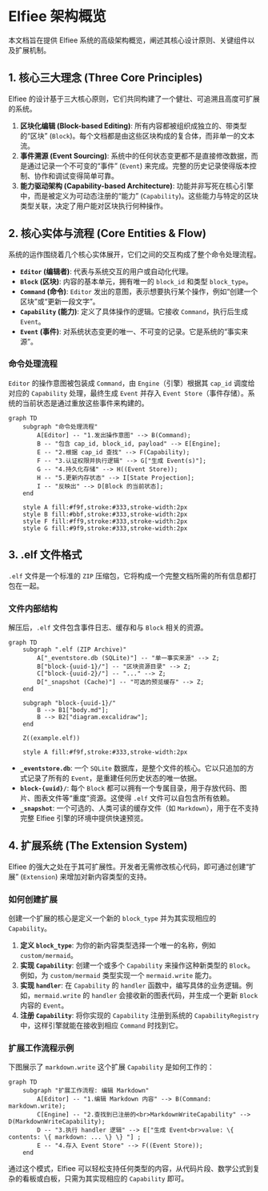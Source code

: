 # Elfiee 架构概览

本文档旨在提供 Elfiee 系统的高级架构概览，阐述其核心设计原则、关键组件以及扩展机制。

## 1. 核心三大理念 (Three Core Principles)

Elfiee 的设计基于三大核心原则，它们共同构建了一个健壮、可追溯且高度可扩展的系统。

1.  **区块化编辑 (Block-based Editing)**: 所有内容都被组织成独立的、带类型的“区块” (`Block`)。每个文档都是由这些区块构成的复合体，而非单一的文本流。
2.  **事件溯源 (Event Sourcing)**: 系统中的任何状态变更都不是直接修改数据，而是通过记录一个不可变的“事件” (`Event`) 来完成。完整的历史记录使得版本控制、协作和调试变得简单可靠。
3.  **能力驱动架构 (Capability-based Architecture)**: 功能并非写死在核心引擎中，而是被定义为可动态注册的“能力” (`Capability`)。这些能力与特定的区块类型关联，决定了用户能对区块执行何种操作。

## 2. 核心实体与流程 (Core Entities & Flow)

系统的运作围绕着几个核心实体展开，它们之间的交互构成了整个命令处理流程。

- **`Editor` (编辑者)**: 代表与系统交互的用户或自动化代理。
- **`Block` (区块)**: 内容的基本单元，拥有唯一的 `block_id` 和类型 `block_type`。
- **`Command` (命令)**: `Editor` 发出的意图，表示想要执行某个操作，例如“创建一个区块”或“更新一段文字”。
- **`Capability` (能力)**: 定义了具体操作的逻辑。它接收 `Command`，执行后生成 `Event`。
- **`Event` (事件)**: 对系统状态变更的唯一、不可变的记录。它是系统的“事实来源”。

### 命令处理流程

`Editor` 的操作意图被包装成 `Command`，由 `Engine`（引擎）根据其 `cap_id` 调度给对应的 `Capability` 处理，最终生成 `Event` 并存入 `Event Store`（事件存储）。系统的当前状态是通过重放这些事件来构建的。

```mermaid
graph TD
    subgraph "命令处理流程"
        A[Editor] -- "1.发出操作意图" --> B(Command);
        B -- "包含 cap_id, block_id, payload" --> E[Engine];
        E -- "2.根据 cap_id 查找" --> F(Capability);
        F -- "3.认证权限并执行逻辑" --> G["生成 Event(s)"];
        G -- "4.持久化存储" --> H((Event Store));
        H -- "5.更新内存状态" --> I[State Projection];
        I -- "反映出" --> D[Block 的当前状态];
    end

    style A fill:#f9f,stroke:#333,stroke-width:2px
    style B fill:#bbf,stroke:#333,stroke-width:2px
    style F fill:#ff9,stroke:#333,stroke-width:2px
    style G fill:#9f9,stroke:#333,stroke-width:2px
```

## 3. .elf 文件格式

`.elf` 文件是一个标准的 `ZIP` 压缩包，它将构成一个完整文档所需的所有信息都打包在一起。

### 文件内部结构

解压后，`.elf` 文件包含事件日志、缓存和与 `Block` 相关的资源。

```mermaid
graph TD
    subgraph ".elf (ZIP Archive)"
        A["_eventstore.db (SQLite)"] -- "单一事实来源" --> Z;
        B["block-{uuid-1}/"] -- "区块资源目录" --> Z;
        C["block-{uuid-2}/"] -- "..." --> Z;
        D["_snapshot (Cache)"] -- "可选的预览缓存" --> Z;
    end

    subgraph "block-{uuid-1}/"
        B --> B1["body.md"];
        B --> B2["diagram.excalidraw"];
    end

    Z((example.elf))

    style A fill:#f9f,stroke:#333,stroke-width:2px
```

- **`_eventstore.db`**: 一个 `SQLite` 数据库，是整个文件的核心。它以只追加的方式记录了所有的 `Event`，是重建任何历史状态的唯一依据。
- **`block-{uuid}/`**: 每个 `Block` 都可以拥有一个专属目录，用于存放代码、图片、图表文件等“重度”资源。这使得 `.elf` 文件可以自包含所有依赖。
- **`_snapshot`**: 一个可选的、人类可读的缓存文件（如 `Markdown`），用于在不支持完整 Elfiee 引擎的环境中提供快速预览。

## 4. 扩展系统 (The Extension System)

Elfiee 的强大之处在于其可扩展性。开发者无需修改核心代码，即可通过创建“扩展” (`Extension`) 来增加对新内容类型的支持。

### 如何创建扩展

创建一个扩展的核心是定义一个新的 `block_type` 并为其实现相应的 `Capability`。

1.  **定义 `block_type`**: 为你的新内容类型选择一个唯一的名称，例如 `custom/mermaid`。
2.  **实现 `Capability`**: 创建一个或多个 `Capability` 来操作这种新类型的 `Block`。例如，为 `custom/mermaid` 类型实现一个 `mermaid.write` 能力。
3.  **实现 `handler`**: 在 `Capability` 的 `handler` 函数中，编写具体的业务逻辑。例如，`mermaid.write` 的 `handler` 会接收新的图表代码，并生成一个更新 `Block` 内容的 `Event`。
4.  **注册 `Capability`**: 将你实现的 `Capability` 注册到系统的 `CapabilityRegistry` 中，这样引擎就能在接收到相应 `Command` 时找到它。

### 扩展工作流程示例

下图展示了 `markdown.write` 这个扩展 `Capability` 是如何工作的：

```mermaid
graph TD
    subgraph "扩展工作流程: 编辑 Markdown"
        A[Editor] -- "1.编辑 Markdown 内容" --> B(Command: markdown.write);
        C[Engine] -- "2.查找到已注册的<br>MarkdownWriteCapability" --> D(MarkdownWriteCapability);
        D -- "3.执行 handler 逻辑" --> E["生成 Event<br>value: \{ contents: \{ markdown: ... \} \} "] ;
        E -- "4.存入 Event Store" --> F((Event Store));
    end
```

通过这个模式，Elfiee 可以轻松支持任何类型的内容，从代码片段、数学公式到复杂的看板或白板，只需为其实现相应的 `Capability` 即可。
